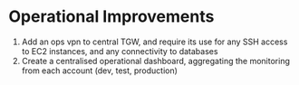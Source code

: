 # Operational Improvements

1. Add an ops vpn to central TGW, and require its use for any SSH access to EC2 instances, and any connectivity to databases
2. Create a centralised operational dashboard, aggregating the monitoring from each account (dev, test, production)
